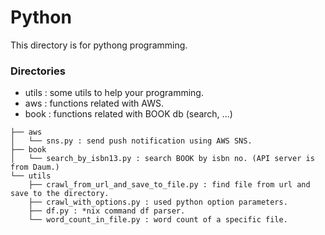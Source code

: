 # Python 

This directory is for pythong programming. 

### Directories
- utils : some utils to help your programming.
- aws : functions related with AWS.
- book : functions related with BOOK db (search, ...)

```
├── aws
│   └── sns.py : send push notification using AWS SNS.
├── book
│   └── search_by_isbn13.py : search BOOK by isbn no. (API server is from Daum.)
└── utils
    ├── crawl_from_url_and_save_to_file.py : find file from url and save to the directory.
    ├── crawl_with_options.py : used python option parameters.
    ├── df.py : *nix command df parser. 
    └── word_count_in_file.py : word count of a specific file. 
```

